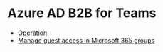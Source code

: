 # Azure AD B2B for Teams
- [Operation](https://www.slideshare.net/SuguruKunii/azure-ad-b2b)
- [Manage guest access in Microsoft 365 groups](https://docs.microsoft.com/en-us/microsoft-365/admin/create-groups/manage-guest-access-in-groups?view=o365-worldwide#add-guests-to-the-global-address-list)
